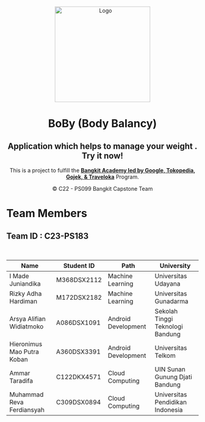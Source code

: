 <br />
<p align="center">
  <a href="https://github.com/AmmarTaradifa/Capstone-Bangkit-2023-BoBy">
    <img src="https://www.linkpicture.com/q/Logo_105.png" width='250dp' alt="Logo" >
  </a>

  <h1 align="center">BoBy (Body Balancy)</h1>
  <h2 align="center">
  Application which helps to manage your weight . Try it now!</h2>
  
  <p align="center">
  This is a project to fulfill the  <a href="https://grow.google/intl/id_id/bangkit/"><strong>Bangkit Academy led by Google, Tokopedia, Gojek, & Traveloka</strong></a>
   Program.
  
  <p align="center">
    © C22 - PS099 Bangkit Capstone Team
  </p>
  </p>
</p>

# Team Members

## Team ID : C23-PS183

<br>

| Name                   | Student ID | Path                | University  |
| ---------------------- | ---------- | ------------------- |------------ |
| I Made Juniandika      | M368DSX2112| Machine Learning    |Universitas Udayana|
| Rizky Adha Hardiman    | M172DSX2182| Machine Learning    |Universitas Gunadarma |
| Arsya Alifian Widiatmoko  | A086DSX1091 | Android Development |Sekolah Tinggi Teknologi Bandung |
| Hieronimus Mao Putra Koban | A360DSX3391 | Android Development |Universitas Telkom|
| Ammar Taradifa         | C122DKX4571| Cloud Computing     |UIN Sunan Gunung Djati Bandung |
| Muhammad Reva Ferdiansyah | C309DSX0894| Cloud Computing     |Universitas Pendidikan Indonesia|

<br>

